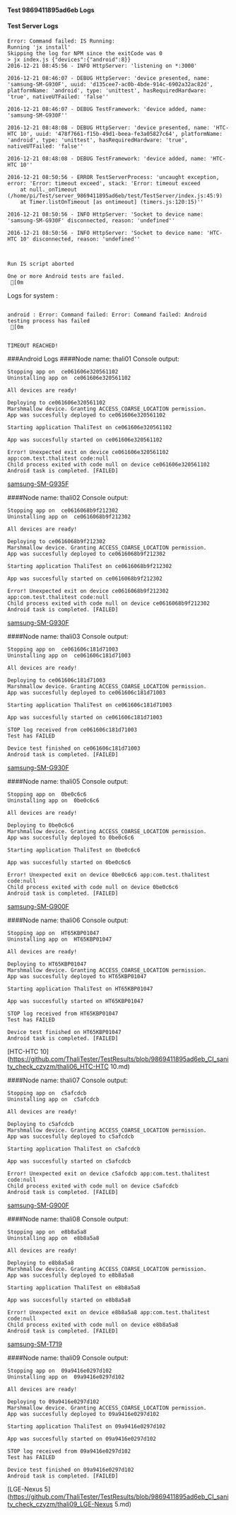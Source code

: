 #### Test 9869411895ad6eb Logs

#### Test Server Logs
```
Error: Command failed: IS Running:
Running 'jx install'
Skipping the log for NPM since the exitCode was 0
> jx index.js {"devices":{"android":8}}
2016-12-21 08:45:56 - INFO HttpServer: 'listening on *:3000'

2016-12-21 08:46:07 - DEBUG HttpServer: 'device presented, name: 'samsung-SM-G930F', uuid: 'd135cee7-ac0b-4bde-914c-6902a32ac82d', platformName: 'android', type: 'unittest', hasRequiredHardware: 'true', nativeUTFailed: 'false''

2016-12-21 08:46:07 - DEBUG TestFramework: 'device added, name: 'samsung-SM-G930F''

2016-12-21 08:48:08 - DEBUG HttpServer: 'device presented, name: 'HTC-HTC 10', uuid: '478f7661-f15b-49d1-beea-fe3a05827c64', platformName: 'android', type: 'unittest', hasRequiredHardware: 'true', nativeUTFailed: 'false''

2016-12-21 08:48:08 - DEBUG TestFramework: 'device added, name: 'HTC-HTC 10''

2016-12-21 08:50:56 - ERROR TestServerProcess: 'uncaught exception, error: 'Error: timeout exceed', stack: 'Error: timeout exceed
    at null._onTimeout (/home/pi/Test/server_9869411895ad6eb/test/TestServer/index.js:45:9)
    at Timer.listOnTimeout [as ontimeout] (timers.js:120:15)''

2016-12-21 08:50:56 - INFO HttpServer: 'Socket to device name: 'samsung-SM-G930F' disconnected, reason: 'undefined''

2016-12-21 08:50:56 - INFO HttpServer: 'Socket to device name: 'HTC-HTC 10' disconnected, reason: 'undefined''


 
Run IS script aborted
 
One or more Android tests are failed.
 [0m

```


Logs for system : 
```

android : Error: Command failed: Error: Command failed: Android testing process has failed
 [0m


TIMEOUT REACHED!
```
###Android Logs
####Node name: thali01
Console output:
```
Stopping app on  ce061606e320561102
Uninstalling app on  ce061606e320561102

All devices are ready!

Deploying to ce061606e320561102
Marshmallow device. Granting ACCESS_COARSE_LOCATION permission.
App was succesfully deployed to ce061606e320561102

Starting application ThaliTest on ce061606e320561102

App was succesfully started on ce061606e320561102

Error! Unexpected exit on device ce061606e320561102 app:com.test.thalitest code:null 
Child process exited with code null on device ce061606e320561102
Android task is completed. [FAILED]
```
[samsung-SM-G935F](https://github.com/ThaliTester/TestResults/blob/9869411895ad6eb_CI_sanity_check_czyzm/thali01_samsung-SM-G935F.md)

####Node name: thali02
Console output:
```
Stopping app on  ce0616068b9f212302
Uninstalling app on  ce0616068b9f212302

All devices are ready!

Deploying to ce0616068b9f212302
Marshmallow device. Granting ACCESS_COARSE_LOCATION permission.
App was succesfully deployed to ce0616068b9f212302

Starting application ThaliTest on ce0616068b9f212302

App was succesfully started on ce0616068b9f212302

Error! Unexpected exit on device ce0616068b9f212302 app:com.test.thalitest code:null 
Child process exited with code null on device ce0616068b9f212302
Android task is completed. [FAILED]
```
[samsung-SM-G930F](https://github.com/ThaliTester/TestResults/blob/9869411895ad6eb_CI_sanity_check_czyzm/thali02_samsung-SM-G930F.md)

####Node name: thali03
Console output:
```
Stopping app on  ce061606c181d71003
Uninstalling app on  ce061606c181d71003

All devices are ready!

Deploying to ce061606c181d71003
Marshmallow device. Granting ACCESS_COARSE_LOCATION permission.
App was succesfully deployed to ce061606c181d71003

Starting application ThaliTest on ce061606c181d71003

App was succesfully started on ce061606c181d71003

STOP log received from ce061606c181d71003
Test has FAILED

Device test finished on ce061606c181d71003 
Android task is completed. [FAILED]
```
[samsung-SM-G930F](https://github.com/ThaliTester/TestResults/blob/9869411895ad6eb_CI_sanity_check_czyzm/thali03_samsung-SM-G930F.md)

####Node name: thali05
Console output:
```
Stopping app on  0be0c6c6
Uninstalling app on  0be0c6c6

All devices are ready!

Deploying to 0be0c6c6
Marshmallow device. Granting ACCESS_COARSE_LOCATION permission.
App was succesfully deployed to 0be0c6c6

Starting application ThaliTest on 0be0c6c6

App was succesfully started on 0be0c6c6

Error! Unexpected exit on device 0be0c6c6 app:com.test.thalitest code:null 
Child process exited with code null on device 0be0c6c6
Android task is completed. [FAILED]
```
[samsung-SM-G900F](https://github.com/ThaliTester/TestResults/blob/9869411895ad6eb_CI_sanity_check_czyzm/thali05_samsung-SM-G900F.md)

####Node name: thali06
Console output:
```
Stopping app on  HT65KBP01047
Uninstalling app on  HT65KBP01047

All devices are ready!

Deploying to HT65KBP01047
Marshmallow device. Granting ACCESS_COARSE_LOCATION permission.
App was succesfully deployed to HT65KBP01047

Starting application ThaliTest on HT65KBP01047

App was succesfully started on HT65KBP01047

STOP log received from HT65KBP01047
Test has FAILED

Device test finished on HT65KBP01047 
Android task is completed. [FAILED]
```
[HTC-HTC 10](https://github.com/ThaliTester/TestResults/blob/9869411895ad6eb_CI_sanity_check_czyzm/thali06_HTC-HTC 10.md)

####Node name: thali07
Console output:
```
Stopping app on  c5afcdcb
Uninstalling app on  c5afcdcb

All devices are ready!

Deploying to c5afcdcb
Marshmallow device. Granting ACCESS_COARSE_LOCATION permission.
App was succesfully deployed to c5afcdcb

Starting application ThaliTest on c5afcdcb

App was succesfully started on c5afcdcb

Error! Unexpected exit on device c5afcdcb app:com.test.thalitest code:null 
Child process exited with code null on device c5afcdcb
Android task is completed. [FAILED]
```
[samsung-SM-G900F](https://github.com/ThaliTester/TestResults/blob/9869411895ad6eb_CI_sanity_check_czyzm/thali07_samsung-SM-G900F.md)

####Node name: thali08
Console output:
```
Stopping app on  e8b8a5a8
Uninstalling app on  e8b8a5a8

All devices are ready!

Deploying to e8b8a5a8
Marshmallow device. Granting ACCESS_COARSE_LOCATION permission.
App was succesfully deployed to e8b8a5a8

Starting application ThaliTest on e8b8a5a8

App was succesfully started on e8b8a5a8

Error! Unexpected exit on device e8b8a5a8 app:com.test.thalitest code:null 
Child process exited with code null on device e8b8a5a8
Android task is completed. [FAILED]
```
[samsung-SM-T719](https://github.com/ThaliTester/TestResults/blob/9869411895ad6eb_CI_sanity_check_czyzm/thali08_samsung-SM-T719.md)

####Node name: thali09
Console output:
```
Stopping app on  09a9416e0297d102
Uninstalling app on  09a9416e0297d102

All devices are ready!

Deploying to 09a9416e0297d102
Marshmallow device. Granting ACCESS_COARSE_LOCATION permission.
App was succesfully deployed to 09a9416e0297d102

Starting application ThaliTest on 09a9416e0297d102

App was succesfully started on 09a9416e0297d102

STOP log received from 09a9416e0297d102
Test has FAILED

Device test finished on 09a9416e0297d102 
Android task is completed. [FAILED]
```
[LGE-Nexus 5](https://github.com/ThaliTester/TestResults/blob/9869411895ad6eb_CI_sanity_check_czyzm/thali09_LGE-Nexus 5.md)




